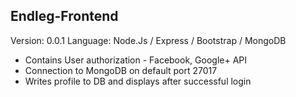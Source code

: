 Endleg-Frontend
-
Version: 0.0.1
Language: Node.Js / Express / Bootstrap / MongoDB


- Contains User authorization - Facebook, Google+ API
- Connection to MongoDB on default port 27017
- Writes profile to DB and displays after successful login
